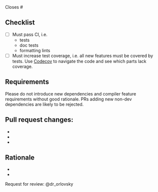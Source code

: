Closes #

## Checklist
- [ ] Must pass CI, i.e.
  - tests
  - doc tests
  - formatting lints
- [ ] Must increase test coverage, i.e. all new features must be covered by 
      tests. Use [Codecov](https://codecov.io/gh/LNP-BP/rust-amplify) to 
      navigate the code and see which parts lack coverage.

## Requirements

Please do not introduce new dependencies and compiler feature requirements 
without good rationale. PRs adding new non-dev dependencies are likely to be 
rejected.

## Pull request changes:
* 
*
* 

## Rationale
* 
* 

Request for review: @dr_orlovsky
